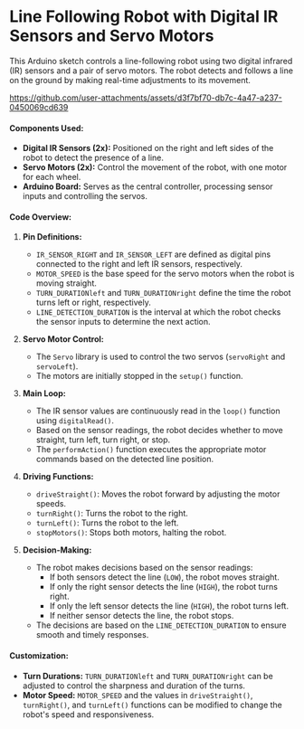 
# Line Following Robot with Digital IR Sensors and Servo Motors

This Arduino sketch controls a line-following robot using two digital infrared (IR) sensors and a pair of servo motors. The robot detects and follows a line on the ground by making real-time adjustments to its movement.

https://github.com/user-attachments/assets/d3f7bf70-db7c-4a47-a237-0450069cd639



#### Components Used:
- **Digital IR Sensors (2x):** Positioned on the right and left sides of the robot to detect the presence of a line.
- **Servo Motors (2x):** Control the movement of the robot, with one motor for each wheel.
- **Arduino Board:** Serves as the central controller, processing sensor inputs and controlling the servos.

#### Code Overview:

1. **Pin Definitions:**
   - `IR_SENSOR_RIGHT` and `IR_SENSOR_LEFT` are defined as digital pins connected to the right and left IR sensors, respectively.
   - `MOTOR_SPEED` is the base speed for the servo motors when the robot is moving straight.
   - `TURN_DURATIONleft` and `TURN_DURATIONright` define the time the robot turns left or right, respectively.
   - `LINE_DETECTION_DURATION` is the interval at which the robot checks the sensor inputs to determine the next action.

2. **Servo Motor Control:**
   - The `Servo` library is used to control the two servos (`servoRight` and `servoLeft`).
   - The motors are initially stopped in the `setup()` function.

3. **Main Loop:**
   - The IR sensor values are continuously read in the `loop()` function using `digitalRead()`.
   - Based on the sensor readings, the robot decides whether to move straight, turn left, turn right, or stop.
   - The `performAction()` function executes the appropriate motor commands based on the detected line position.

4. **Driving Functions:**
   - `driveStraight()`: Moves the robot forward by adjusting the motor speeds.
   - `turnRight()`: Turns the robot to the right.
   - `turnLeft()`: Turns the robot to the left.
   - `stopMotors()`: Stops both motors, halting the robot.

5. **Decision-Making:**
   - The robot makes decisions based on the sensor readings:
     - If both sensors detect the line (`LOW`), the robot moves straight.
     - If only the right sensor detects the line (`HIGH`), the robot turns right.
     - If only the left sensor detects the line (`HIGH`), the robot turns left.
     - If neither sensor detects the line, the robot stops.
   - The decisions are based on the `LINE_DETECTION_DURATION` to ensure smooth and timely responses.

#### Customization:
- **Turn Durations:** `TURN_DURATIONleft` and `TURN_DURATIONright` can be adjusted to control the sharpness and duration of the turns.
- **Motor Speed:** `MOTOR_SPEED` and the values in `driveStraight()`, `turnRight()`, and `turnLeft()` functions can be modified to change the robot's speed and responsiveness.

